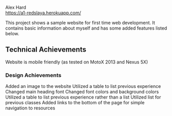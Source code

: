 Alex Hard  
https://a1-redslaya.herokuapp.com/

This project shows a sample website for first time web development. It contains basic information about myself and has some added features listed below.

## Technical Achievements
Website is mobile friendly (as tested on MotoX 2013 and Nexus 5X)

### Design Achievements
Added an image to the website
Utilized a table to list previous experience
Changed main heading font
Changed font colors and background colors
Utilized a table to list previous experience rather than a list
Utilized list for previous classes
Added links to the bottom of the page for simple navigation to resources



